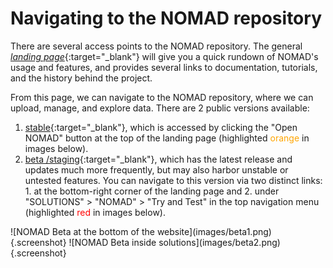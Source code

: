 # Navigating to the NOMAD repository

There are several access points to the NOMAD repository.
The general [*landing page*](https://nomad-lab.eu/nomad-lab/){:target="_blank"} will give you a quick rundown of NOMAD's usage and features, and provides several links to documentation, tutorials, and the history behind the project.

From this page, we can navigate to the NOMAD repository, where we can upload, manage, and explore data.
There are 2 public versions available:

1. [stable](https://nomad-lab.eu/prod/v1/gui/search/entries){:target="_blank"}, which is accessed by clicking the "Open NOMAD" button at the top of the landing page (highlighted <span style="color:orange">orange</span> in images below).
2. [beta /staging](https://nomad-lab.eu/prod/v1/staging/gui/search/entries){:target="_blank"}, which has the latest release and updates much more frequently, but may also harbor unstable or untested features. You can navigate to this version via two distinct links: 1. at the bottom-right corner of the landing page and 2. under "SOLUTIONS" > "NOMAD" > "Try and Test" in the top navigation menu (highlighted <span style="color:red">red</span> in images below).

<div class="image-container" markdown="block">
![NOMAD Beta at the bottom of the website](images/beta1.png){.screenshot}
![NOMAD Beta inside solutions](images/beta2.png){.screenshot}
</div>
